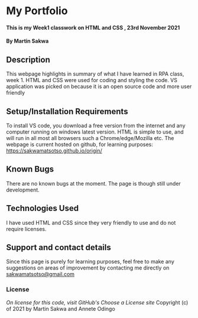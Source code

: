 # My Portfolio
#### This is my Week1 classwork on HTML and CSS , 23rd November 2021
#### By **Martin Sakwa**
## Description
This webpage highlights in summary of what I have learned in RPA class, week 1. HTML and CSS were used for coding and styling the code. VS application was picked on because it is an open source code and more user friendly
## Setup/Installation Requirements
To install VS code, you download a free version from the internet and any computer running on windows latest version. HTML is simple to use, and will run in all most all browsers such a Chrome/edge/Mozilla etc. The webpage is current hosted on github, for learning purposes: https://sakwamatsotso.github.io/origin/
## Known Bugs
There are no known bugs at the moment. The page is though still under development.
## Technologies Used
I have used HTML and CSS since they very friendly to use and do not require licenses.
## Support and contact details
Since this page is purely for learning purposes, feel free to make any suggestions on areas of improvement by contacting me directly on sakwamatsotso@gmail.com
### License
*On license for this code, visit GitHub's Choose a License site*
Copyright (c)  of 2021  by Martin Sakwa and Annete Odingo
  
